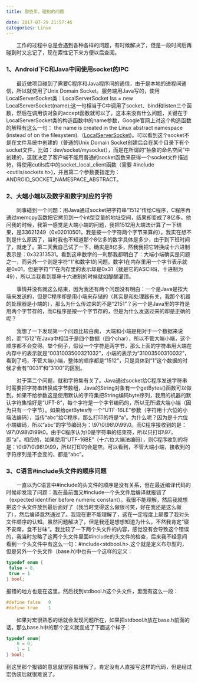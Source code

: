 ```yaml
---
title: 那些年，碰到的问题 

date: 2017-07-29 21:57:46
categories: Linux
---
```


&emsp;&emsp;工作的过程中总是会遇到各种各样的问题，有时候解决了，但是一段时间后再碰到时又忘记了，现在索性记下来方便以后查阅。

### 1、Android下C和Java中间使用socket的IPC
&emsp;&emsp;最近做项目碰到了需要C程序和Java程序间的通信，由于是本地的进程间通信，所以就使用了Unix Domain Socket。服务端用Java写的，使用LocalServerSocket类：LocalServerSocket lss = new LocalServerSocket(name);这一句相当于C中调用了socket、bind和listen三个函数，然后在调用该对象的accept函数就可以了。这本来没有什么问题，关键在于LocalServerSocket类的构造函数中的name参数，Google官网上对这个构造函数的解释有这么一句： the name is created in the Linux abstract namespace (instead of on the filesystem).（[LocalServerSocket]("http://developer.android.com/reference/android/net/LocalServerSocket.html"))。可以看到这个socket不是在文件系统中创建的（普通的Unix Domain Socket创建后会在某个目录下有个socket文件，比如：dev/socket/mysocket），而是在所谓的“抽象的命名空间”中创建的，这就决定了客户端不能用普通的socket函数来获得一个socket文件描述符，得使用cutils库中的socket_local_client函数（需要 #include &lt;cutils/sockets.h&gt;)，并且第二个参数要指定为：ANDROID\_SOCKET\_NAMESPACE\_ABSTRACT。

### 2、大端小端以及数字和数字对应的字符
<!--more-->
&emsp;&emsp;同事碰到一个问题：用Java通过socket把字符串“1512”传给C程序，C程序再通过memcpy函数把它拷贝到一个int型变量的地址空间，结果却变成了8亿多。他问我的时候，我第一感觉是大端小端的问题，我把1512用大端法计算了一下结果，是33621249（0x02010501，我是按一个字符两个字节来算的）。我实在想不到是什么原因了，当时我也不知道那个8亿多的数字具体是多少，由于到下班时间了，就走了。第二天我自己试了一下，确实是8亿多，然我我把它转换成十六进制表示是：0x32313531。看到这串数字的一刹那我都明白了：大端小端确实是问题之一，而另外一个则是字符“1”和数字1的问题。数字1在内存里用一个字节表示就是0x01，但是字符“1”在内存里的表示却是0x31（就是它的ASCII码，十进制为49），所以当我看到那串十六进制的时候就如醍醐灌顶。

&emsp;&emsp;事情并没有就这么结束，因为我还有两个问题没有明白：一个是Java是按大端来发送的，但是C程序却是用小端来存储的（其实是和处理器有关，我那个机器的处理器是小端的），那么为什么传过来的不是“2151”？另一个是Java里的字符是用两个字节存的，而C程序是按一个字节存的，但是为什么发送过来的却是正确的呢？

&emsp;&emsp;我想了一下发现第一个问题比较白痴， 大端和小端是相对于一个数据来说的，而“1512”在Java中相当于是四个数据（四个char），所以不管大端小端，这个顺序都不会变得。举个例子，假设一个字符是两字节，那么上面的字符串用大端在内存中的表示就是“0031003500321032”，小端的表示为“31003500310032”，看到了吗，不管大端小端，整体的顺序都是“1512”，只是具体到“1”这个数据的时候才会有“0031”和“3100”的区别。

&emsp;&emsp;对于第二个问题，就和字符集有关了。Java通过socket给C程序发送字符串时需要把字符串转换成字节数组，Java的String对象有一个getBytes()函数可以做到。如果不给参数这是使用默认的字符集把String编码byte序列，我用的机器的默认字符集恰好是“UFT-8”，每个字符是一个字节编码的，所以无所谓大端小端（因为只有一个字节）。如果给getBytes传一个“UTF-16LE”参数（字符用十六位的小端法编码），当传“abc”给C程序，那么打印的将是“a”。为什么呢？因为是十六位小端编码，所以“abc”的字节编码为：\97\0\98\0\99\0。而C程序接收到的是：\97\0\98\0\99\0。由于C程序认为\0是字符串的结束符，所以只打印\97，即“a”。相应的，如果使用“UTF-16BE”（十六位大端法编码），则C程序收到的将是：\0\97\0\98\0\99，所以打印的会是空。可以看到，不管大端小端，接收到的字符序列是不会变的，都是“abc”。

### 3、C语言#include头文件的顺序问题
&emsp;&emsp;一直以为C语言中#include的头文件的顺序是没有关系，但在最近编译代码的时候却发现了问题：我在最前面又#include一个头文件后编译就报错了（expected identifier before numeric constant）。我很不能理解，然后我就想把这个头文件放到最后面好了（我当时觉得这么做很可笑，好在我还是这么做了），然后编译竟然通过了。我现在更不能理解了，这在一定程度上颠覆了我对头文件顺序的认知。虽然问题解决了，但是我还是想想知道为什么，不然我肯定“寝不安席，食不甘味”。我比较了一下两个头文件的内容，感觉没有会导致这个错误的，我当时忽略了这两个头文件里面#include的头文件的检查，后来我不经意间看到一个头文件中有这么一句：#include&lt;stdbool.h&gt;.这个就是定义布尔型的，但是另外一个头文件（base.h)中也有一个这样的定义：

```c
typedef enum {
 false = 0,
 true = 1
} bool;
```
报错的地方也是在这里，然后找到stdbool.h这个头文件，里面有这么一段：

```c
#define false   0
#define true    1
```
&emsp;&emsp;如果对宏很熟悉的话就会发现问题所在，如果把stdbool.h放在base.h前面的话，那么base.h中的那个定义就变成了下面这个样子：

```c
typedef enum{
    0 = 0,
    1 = 1
} bool;
```
到这里那个报错的意思就很容易理解了。肯定没有人直接写这样的代码，但是经过宏伪装后就很难说了。
